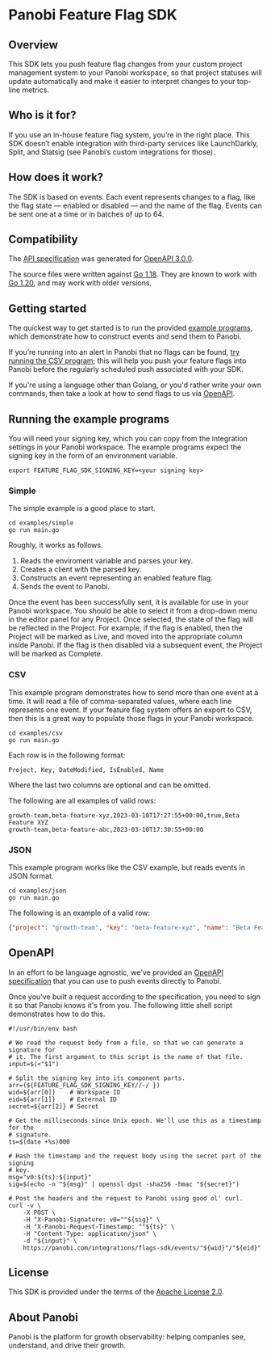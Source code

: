 # Panobi Feature Flag SDK

## Overview

This SDK lets you push feature flag changes from your custom project management system to your Panobi workspace, so that project statuses will update automatically and make it easier to interpret changes to your top-line metrics.

## Who is it for?

If you use an in-house feature flag system, you’re in the right place. This SDK doesn’t enable integration with third-party services like LaunchDarkly, Split, and Statsig (see Panobi’s custom integrations for those).

## How does it work?

The SDK is based on events. Each event represents changes to a flag, like the flag state — enabled or disabled — and the name of the flag. Events can be sent one at a time or in batches of up to 64.

## Compatibility

The [API specification](openapi.yaml) was generated for [OpenAPI 3.0.0](https://spec.openapis.org/oas/v3.0.0).

The source files were written against [Go 1.18](https://go.dev/doc/go1.18). They are known to work with [Go 1.20](https://go.dev/doc/go1.20), and may work with older versions.

## Getting started

The quickest way to get started is to run the provided [example programs](#running-the-example-programs), which demonstrate how to construct events and send them to Panobi.

If you’re running into an alert in Panobi that no flags can be found, [try running the CSV program](#csv); this will help you push your feature flags into Panobi before the regularly scheduled push associated with your SDK.

If you're using a language other than Golang, or you'd rather write your own commands, then take a look at how to send flags to us via [OpenAPI](#openapi).

## Running the example programs

You will need your signing key, which you can copy from the integration settings in your Panobi workspace. The example programs expect the signing key in the form of an environment variable.

```console
export FEATURE_FLAG_SDK_SIGNING_KEY=<your signing key>
```

### Simple

The simple example is a good place to start.

```console
cd examples/simple
go run main.go
```

Roughly, it works as follows.

1. Reads the enviroment variable and parses your key.
2. Creates a client with the parsed key.
3. Constructs an event representing an enabled feature flag.
4. Sends the event to Panobi.

Once the event has been successfully sent, it is available for use in your Panobi workspace. You should be able to select it from a drop-down menu in the editor panel for any Project. Once selected, the state of the flag will be reflected in the Project. For example, if the flag is enabled, then the Project will be marked as Live, and moved into the appropriate column inside Panobi. If the flag is then  disabled via a subsequent event, the Project will be marked as Complete.

### CSV

This example program demonstrates how to send more than one event at a time. It will read a file of comma-separated values, where each line represents one event. If your feature flag system offers an export to CSV, then this is a great way to populate those flags in your Panobi workspace.

```console
cd examples/csv
go run main.go
```

Each row is in the following format:

```
Project, Key, DateModified, IsEnabled, Name
```

Where the last two columns are optional and can be omitted.

The following are all examples of valid rows:

```
growth-team,beta-feature-xyz,2023-03-10T17:27:55+00:00,true,Beta Feature XYZ
growth-team,beta-feature-abc,2023-03-10T17:30:55+00:00
```

### JSON

This example program works like the CSV example, but reads events in JSON format.

```console
cd examples/json
go run main.go
```

The following is an example of a valid row:

```json
{"project": "growth-team", "key": "beta-feature-xyz", "name": "Beta Feature XYZ", "dateModified": "2023-03-10T17:27:55+00:00", "isEnabled": true}
```

## OpenAPI

In an effort to be language agnostic, we've provided an [OpenAPI specification](openapi.yaml) that you can use to push events directly to Panobi.

Once you've built a request according to the specification, you need to sign it so that Panobi knows it's from you. The following little shell script demonstrates how to do this.

```shell
#!/usr/bin/env bash

# We read the request body from a file, so that we can generate a signature for
# it. The first argument to this script is the name of that file.
input=$(<"$1")

# Split the signing key into its component parts.
arr=(${FEATURE_FLAG_SDK_SIGNING_KEY//-/ })
wid=${arr[0]}    # Workspace ID
eid=${arr[1]}    # External ID
secret=${arr[2]} # Secret

# Get the milliseconds since Unix epoch. We'll use this as a timestamp for the
# signature.
ts=$(date +%s)000

# Hash the timestamp and the request body using the secret part of the signing
# key.
msg="v0:${ts}:${input}"
sig=$(echo -n "${msg}" | openssl dgst -sha256 -hmac "${secret}")

# Post the headers and the request to Panobi using good ol' curl.
curl -v \
    -X POST \
    -H "X-Panobi-Signature: v0=""${sig}" \
    -H "X-Panobi-Request-Timestamp: ""${ts}" \
    -H "Content-Type: application/json" \
    -d "${input}" \
    https://panobi.com/integrations/flags-sdk/events/"${wid}"/"${eid}"
```

## License

This SDK is provided under the terms of the [Apache License 2.0](LICENSE).

## About Panobi

Panobi is the platform for growth observability: helping companies see, understand, and drive their growth.
